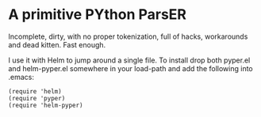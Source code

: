 # A primitive PYthon ParsER

Incomplete, dirty, with no proper tokenization, full of hacks, workarounds and
dead kitten. Fast enough.

I use it with Helm to jump around a single file. To install drop both
pyper.el and helm-pyper.el somewhere in your load-path and add the following into
.emacs:

``` emacs-lisp
(require 'helm)
(require 'pyper)
(require 'helm-pyper)
```
